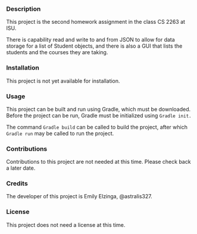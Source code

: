 

### Description

This project is the second homework assignment in the class CS 2263 at ISU.

There is capability read and write to and from JSON to allow for data storage for a list of Student objects, and 
there is also a GUI that lists the students and the courses they are taking.

### Installation

This project is not yet available for installation.

### Usage

This project can be built and run using Gradle, which must be downloaded. Before
the project can be run, Gradle must be initialized using `Gradle init.`

The command `Gradle build` can be called to build the project, after which `Gradle run`
may be called to run the project.

### Contributions
Contributions to this project are not needed at this time. Please check back a later date.

### Credits
The developer of this project is Emily Elzinga, @astralis327.

### License
This project does not need a license at this time.
